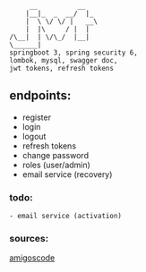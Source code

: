 
~~~
     __          __   
    |__|_  _  __/  |_ 
    |  \ \/ \/ |   __\
    |  |\     / |  |  
/\__|  | \/\_/  |__|  
\______|
springboot 3, spring security 6, 
lombok, mysql, swagger doc,
jwt tokens, refresh tokens
~~~



## endpoints:

- register
- login
- logout
- refresh tokens
- change password
- roles (user/admin)
- email service (recovery)

### todo:
~~~
- email service (activation) 
~~~

### sources:
[amigoscode](https://www.youtube.com/watch?v=KxqlJblhzfI)
